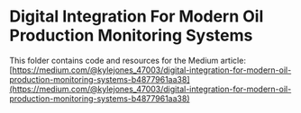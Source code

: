 # Digital Integration For Modern Oil Production Monitoring Systems

This folder contains code and resources for the Medium article:
[https://medium.com/@kylejones_47003/digital-integration-for-modern-oil-production-monitoring-systems-b4877961aa38](https://medium.com/@kylejones_47003/digital-integration-for-modern-oil-production-monitoring-systems-b4877961aa38)
